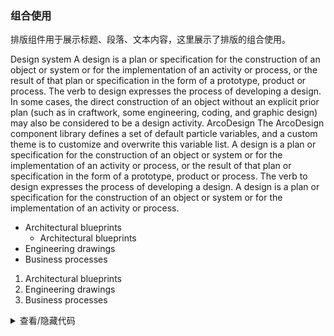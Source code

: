 ### 组合使用

排版组件用于展示标题、段落、文本内容，这里展示了排版的组合使用。

<div class="cell-demo vp-raw">
 <yc-typography :style="{ marginTop: '-40px' }">
    <yc-typography-title> Design system </yc-typography-title>
    <yc-typography-paragraph>
      A design is a plan or specification for the construction of an object or
      system or for the implementation of an activity or process, or the result
      of that plan or specification in the form of a prototype, product or
      process. The verb to design expresses the process of developing a design.
    </yc-typography-paragraph>
    <yc-typography-paragraph>
      In some cases, the direct construction of an object without an explicit
      prior plan (such as in craftwork, some engineering, coding, and graphic
      design) may also be considered
      <yc-typography-text bold>to be a design activity.</yc-typography-text>
    </yc-typography-paragraph>
    <yc-typography-title :heading="2">ArcoDesign</yc-typography-title>
    <yc-typography-paragraph>
      The ArcoDesign component library defines a set of default particle
      variables, and a custom theme is to
      <yc-typography-text mark>customize</yc-typography-text> and
      <yc-typography-text underline>overwrite</yc-typography-text> this variable
      list.
    </yc-typography-paragraph>
    <yc-typography-paragraph blockquote>
      A design is a plan or specification for the construction of an object or
      system or for the implementation of an activity or process, or the result
      of that plan or specification in the form of a
      <yc-typography-text code>prototype</yc-typography-text>,
      <yc-typography-text code>product</yc-typography-text> or
      <yc-typography-text code>process</yc-typography-text>. The verb to design
      expresses the process of developing a design.
    </yc-typography-paragraph>
    <yc-typography-paragraph
      mark
      underline
      delete
      >A design is a plan or specification for the construction of an object or
      system or for the implementation of an activity or
      process.</yc-typography-paragraph
    >
    <yc-typography-paragraph>
      <ul>
        <li>
          Architectural blueprints
          <ul>
            <li>Architectural blueprints</li>
          </ul>
        </li>
        <li>Engineering drawings</li>
        <li>Business processes</li>
      </ul>
    </yc-typography-paragraph>
    <yc-typography-paragraph>
      <ol>
        <li>Architectural blueprints</li>
        <li>Engineering drawings</li>
        <li>Business processes</li>
      </ol>
    </yc-typography-paragraph>
  </yc-typography>
</div>

<details>
<summary>查看/隐藏代码</summary>

```vue
<template>
  <yc-typography :style="{ marginTop: '-40px' }">
    <yc-typography-title> Design system </yc-typography-title>
    <yc-typography-paragraph>
      A design is a plan or specification for the construction of an object or
      system or for the implementation of an activity or process, or the result
      of that plan or specification in the form of a prototype, product or
      process. The verb to design expresses the process of developing a design.
    </yc-typography-paragraph>
    <yc-typography-paragraph>
      In some cases, the direct construction of an object without an explicit
      prior plan (such as in craftwork, some engineering, coding, and graphic
      design) may also be considered
      <yc-typography-text bold>to be a design activity.</yc-typography-text>
    </yc-typography-paragraph>
    <yc-typography-title :heading="2">ArcoDesign</yc-typography-title>
    <yc-typography-paragraph>
      The ArcoDesign component library defines a set of default particle
      variables, and a custom theme is to
      <yc-typography-text mark>customize</yc-typography-text> and
      <yc-typography-text underline>overwrite</yc-typography-text> this variable
      list.
    </yc-typography-paragraph>
    <yc-typography-paragraph blockquote>
      A design is a plan or specification for the construction of an object or
      system or for the implementation of an activity or process, or the result
      of that plan or specification in the form of a
      <yc-typography-text code>prototype</yc-typography-text>,
      <yc-typography-text code>product</yc-typography-text> or
      <yc-typography-text code>process</yc-typography-text>. The verb to design
      expresses the process of developing a design.
    </yc-typography-paragraph>
    <yc-typography-paragraph
      mark
      underline
      delete
      >A design is a plan or specification for the construction of an object or
      system or for the implementation of an activity or
      process.</yc-typography-paragraph
    >
    <yc-typography-paragraph>
      <ul>
        <li>
          Architectural blueprints
          <ul>
            <li>Architectural blueprints</li>
          </ul>
        </li>
        <li>Engineering drawings</li>
        <li>Business processes</li>
      </ul>
    </yc-typography-paragraph>
    <yc-typography-paragraph>
      <ol>
        <li>Architectural blueprints</li>
        <li>Engineering drawings</li>
        <li>Business processes</li>
      </ol>
    </yc-typography-paragraph>
  </yc-typography>
</template>
```

</details>
